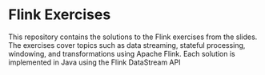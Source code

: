 # Flink Exercises

This repository contains the solutions to the Flink exercises from the slides. The exercises cover topics such as data streaming, stateful processing, windowing, and transformations using Apache Flink. Each solution is implemented in Java using the Flink DataStream API
